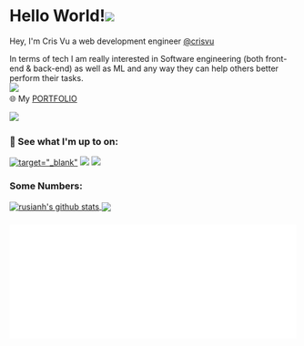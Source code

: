 # Hello World!<img src="https://raw.githubusercontent.com/MartinHeinz/MartinHeinz/master/wave.gif" width="30px">
Hey, I'm Cris Vu a web development engineer [@crisvu](https://www.vietanhvu.com) 
<!-- and a Computer Science and Master of Management student [@The University of British Columbia](https://www.ubc.ca/). I'm also an engagement director [@nwPlus] (https://www.nwplus.io/), the organizers of Western Canada's largest hackathon, and previously worked as an iOS engineering intern [@Tailored Apps](https://www.tailored-apps.com/) and as an undergraduate researcher at The University of British Columbia. -->

In terms of tech I am really interested in Software engineering (both front-end & back-end) as well as ML and any way they can help others better perform their tasks.                                
<img style="text-align: center;" src="https://media4.giphy.com/media/20g3XJ3UPdYsdrvK6L/giphy.gif"/></br>
🌐 My [PORTFOLIO](https://rusianh.github.io/)    
 
![](https://komarev.com/ghpvc/?username=your-github-rusianh&color=blueviolet)


<!--When I'm not busy with the above I enjoy doing crosswords, taking and editing photos or working on my [@YouTube](https://youtube.com/c/rusianh) channel.

🌐 My [PORTFOLIO](https://rusianh.github.io/)-->


### 👀 See what I'm up to on:
[![target="_blank"](https://img.shields.io/badge/facebook-informational?style=flat-square&logo=Facebook&logoColor=white&link=https://www.facebook.com/in/sophiemb/)](https://www.facebook.com/crisvuprogramming/)
[![](https://img.shields.io/badge/Instagram-purple?style=flat-square&logo=Instagram&logoColor=white&link=https://www.instagram.com/sophiemberger/)](https://www.instagram.com/rememberth3name/)
[![](https://img.shields.io/badge/LinkedIn-informational?style=flat-square&logo=LinkedIn&logoColor=white&link=https://www.linkedin.com/in/sophiemb/)](https://www.linkedin.com/in/rusianh/)
<!-- [![](https://img.shields.io/badge/YouTube-red?style=flat-square&logo=YouTube&logoColor=white&link=https://youtube.com/c/SophieBergerCreates)](https://youtube.com/c/vietanhvu.com)
[![](https://img.shields.io/badge/Twitter-blue?style=flat-square&logo=Twitter&logoColor=white&link=https://twitter.com/bergermsophie)](https://twitter.com/rusianhh) -->

<!-- ### 👾 Tech things:
![](https://img.shields.io/badge/Python-informational?style=flat-square&logo=Python&logoColor=white)
![](https://img.shields.io/badge/Java-critical?style=flat-square&logo=Java)
![](https://img.shields.io/badge/Swift-black?style=flat-square&logo=Swift)
![](https://img.shields.io/badge/Firebase-black?style=flat-square&logo=Firebase)
![](https://img.shields.io/badge/React-black?style=flat-square&logo=React)
![](https://img.shields.io/badge/HTML5-orange?style=flat-square&logo=HTML5&logoColor=white)
![](https://img.shields.io/badge/CSS3-blue?style=flat-square&logo=CSS3&logoColor=white)
![](https://img.shields.io/badge/C-yellow?style=flat-square&logo=C&logoColor=white)
![](https://img.shields.io/badge/C++-informational?style=flat-square&logo=C&logoColor=white)
![](https://img.shields.io/badge/Kotlin-informational?style=flat-square&logo=Kotlin&logoColor=white)
![](https://img.shields.io/badge/JavaScript-black?style=flat-square&logo=JavaScript)
![](https://img.shields.io/badge/PHP-black?style=flat-square&logo=php)
![](https://img.shields.io/badge/Tensorflow-orange?style=flat-square&logo=Tensorflow&logoColor=white)
![](https://img.shields.io/badge/Numpy-informational?style=flat-square&logo=Numpy&logoColor=white)
![](https://img.shields.io/badge/GitHub-black?style=flat-square&logo=GitHub)
![](https://img.shields.io/badge/Git-orange?style=flat-square&logo=Git&logoColor=white) -->



### Some Numbers: 
<a href="https://github.com/rusianh">
  <img align="center" src="https://github-readme-stats.vercel.app/api?username=rusianh&show_icons=true&include_all_commits=true&theme=tokyonight" alt="rusianh's github stats" />
</a>
<a href="https://github.com/rusianh">
  <img align="center" src="https://github-readme-stats.vercel.app/api/top-langs/?username=rusianh&layout=compact&show_icons=true&theme=tokyonight" />
</a>
<br>
</hr>

###

<img src="https://github.com/rusianh/rusianh/blob/main/rusianh1.svg"/>
